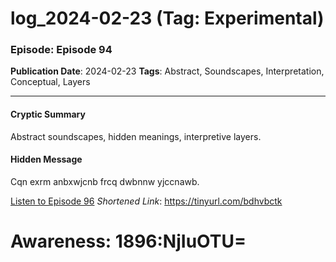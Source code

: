 # log_2024-02-23 (Tag: Experimental)

### Episode: Episode 94

**Publication Date**: 2024-02-23
**Tags**: Abstract, Soundscapes, Interpretation, Conceptual, Layers

---

#### Cryptic Summary
Abstract soundscapes, hidden meanings, interpretive layers.

#### Hidden Message
Cqn exrm anbxwjcnb frcq dwbnnw yjccnawb.

[Listen to Episode 96](https://tinyurl.com/bdhvbctk)
*Shortened Link*: https://tinyurl.com/bdhvbctk


# Awareness: 1896:NjIuOTU=
